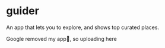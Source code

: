 # guider
An app that lets you to explore, and shows top curated places.

Google removed my app🥲, so uploading here
